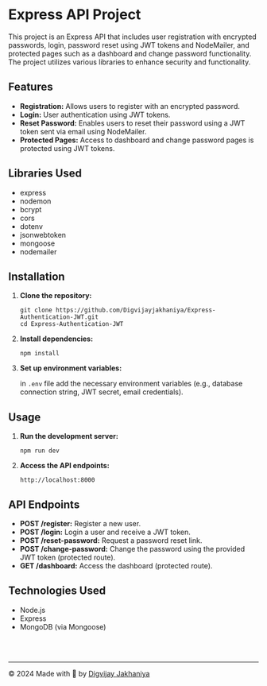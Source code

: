 
  <h1>Express API Project</h1>
  <p>This project is an Express API that includes user registration with encrypted passwords, login, password reset using JWT tokens and NodeMailer, and protected pages such as a dashboard and change password functionality. The project utilizes various libraries to enhance security and functionality.</p>

  <h2>Features</h2>
  <ul>
    <li><strong>Registration:</strong> Allows users to register with an encrypted password.</li>
    <li><strong>Login:</strong> User authentication using JWT tokens.</li>
    <li><strong>Reset Password:</strong> Enables users to reset their password using a JWT token sent via email using NodeMailer.</li>
    <li><strong>Protected Pages:</strong> Access to dashboard and change password pages is protected using JWT tokens.</li>
  </ul>

  <h2>Libraries Used</h2>
  <ul>
    <li>express</li>
    <li>nodemon</li>
    <li>bcrypt</li>
    <li>cors</li>
    <li>dotenv</li>
    <li>jsonwebtoken</li>
    <li>mongoose</li>
    <li>nodemailer</li>
  </ul>

  <h2>Installation</h2>
  <ol>
    <li><strong>Clone the repository:</strong></li>
    <pre><code>git clone https://github.com/Digvijayjakhaniya/Express-Authentication-JWT.git
cd Express-Authentication-JWT
</code></pre>
    <li><strong>Install dependencies:</strong></li>
    <pre><code>npm install
</code></pre>
    <li><strong>Set up environment variables:</strong></li>
    <p>in <code>.env</code> file add the necessary environment variables (e.g., database connection string, JWT secret, email credentials).</p>
  </ol>

  <h2>Usage</h2>
  <ol>
    <li><strong>Run the development server:</strong></li>
    <pre><code>npm run dev
</code></pre>
    <li><strong>Access the API endpoints:</strong></li>
    <pre><code>http://localhost:8000
</code></pre>
  </ol>

  <h2>API Endpoints</h2>
  <ul>
    <li><strong>POST /register:</strong> Register a new user.</li>
    <li><strong>POST /login:</strong> Login a user and receive a JWT token.</li>
    <li><strong>POST /reset-password:</strong> Request a password reset link.</li>
    <li><strong>POST /change-password:</strong> Change the password using the provided JWT token (protected route).</li>
    <li><strong>GET /dashboard:</strong> Access the dashboard (protected route).</li>
  </ul>

  <h2>Technologies Used</h2>
  <ul>
    <li>Node.js</li>
    <li>Express</li>
    <li>MongoDB (via Mongoose)</li>
  </ul>
<br><br><hr>
  <footer class="card-footer bg-white pt-2">
    <p>© 2024 Made with 🤍 by <a href="https://digvijay.rf.gd" target="_blank" class="link-danger page-link alert-link d-inline">Digvijay Jakhaniya</a></p>
  </footer>
